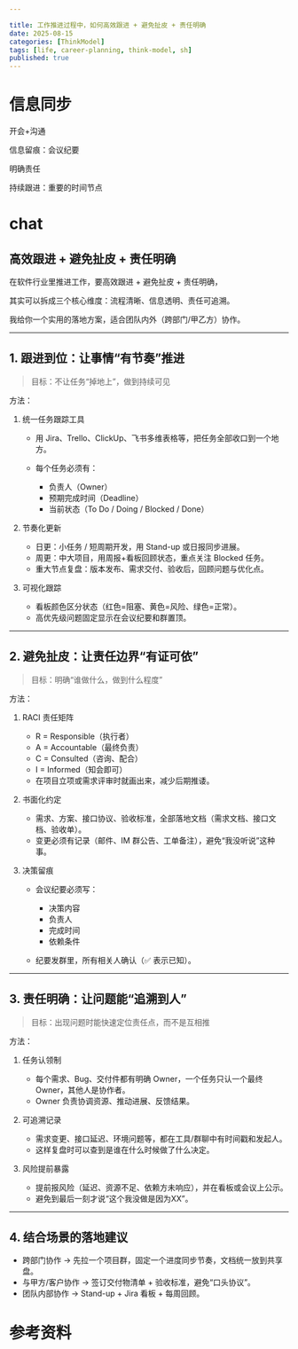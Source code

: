 ```yaml
---

title: 工作推进过程中，如何高效跟进 + 避免扯皮 + 责任明确
date: 2025-08-15
categories: [ThinkModel]
tags: [life, career-planning, think-model, sh]
published: true
---
```




# 信息同步

开会+沟通

信息留痕：会议纪要

明确责任

持续跟进：重要的时间节点


# chat

## 高效跟进 + 避免扯皮 + 责任明确

在软件行业里推进工作，要高效跟进 + 避免扯皮 + 责任明确，

其实可以拆成三个核心维度：流程清晰、信息透明、责任可追溯。

我给你一个实用的落地方案，适合团队内外（跨部门/甲乙方）协作。

---

## 1. 跟进到位：让事情“有节奏”推进

> 目标：不让任务“掉地上”，做到持续可见

方法：

1. 统一任务跟踪工具

   * 用 Jira、Trello、ClickUp、飞书多维表格等，把任务全部收口到一个地方。
   * 每个任务必须有：

     * 负责人（Owner）
     * 预期完成时间（Deadline）
     * 当前状态（To Do / Doing / Blocked / Done）

2. 节奏化更新

   * 日更：小任务 / 短周期开发，用 Stand-up 或日报同步进展。
   * 周更：中大项目，用周报+看板回顾状态，重点关注 Blocked 任务。
   * 重大节点复盘：版本发布、需求交付、验收后，回顾问题与优化点。

3. 可视化跟踪

   * 看板颜色区分状态（红色=阻塞、黄色=风险、绿色=正常）。
   * 高优先级问题固定显示在会议纪要和群置顶。

---

## 2. 避免扯皮：让责任边界“有证可依”

> 目标：明确“谁做什么，做到什么程度”

方法：

1. RACI 责任矩阵

   * R = Responsible（执行者）
   * A = Accountable（最终负责）
   * C = Consulted（咨询、配合）
   * I = Informed（知会即可）
   * 在项目立项或需求评审时就画出来，减少后期推诿。

2. 书面化约定

   * 需求、方案、接口协议、验收标准，全部落地文档（需求文档、接口文档、验收单）。
   * 变更必须有记录（邮件、IM 群公告、工单备注），避免“我没听说”这种事。

3. 决策留痕

   * 会议纪要必须写：

     * 决策内容
     * 负责人
     * 完成时间
     * 依赖条件
   * 纪要发群里，所有相关人确认（✅ 表示已知）。

---

## 3. 责任明确：让问题能“追溯到人”

> 目标：出现问题时能快速定位责任点，而不是互相推

方法：

1. 任务认领制

   * 每个需求、Bug、交付件都有明确 Owner，一个任务只认一个最终 Owner，其他人是协作者。
   * Owner 负责协调资源、推动进展、反馈结果。

2. 可追溯记录

   * 需求变更、接口延迟、环境问题等，都在工具/群聊中有时间戳和发起人。
   * 这样复盘时可以查到是谁在什么时候做了什么决定。

3. 风险提前暴露

   * 提前报风险（延迟、资源不足、依赖方未响应），并在看板或会议上公示。
   * 避免到最后一刻才说“这个我没做是因为XX”。

---

## 4. 结合场景的落地建议

* 跨部门协作 → 先拉一个项目群，固定一个进度同步节奏，文档统一放到共享盘。
* 与甲方/客户协作 → 签订交付物清单 + 验收标准，避免“口头协议”。
* 团队内部协作 → Stand-up + Jira 看板 + 每周回顾。


# 参考资料

